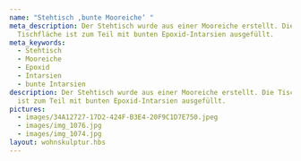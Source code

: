 ```yaml
---
name: "Stehtisch ,bunte Mooreiche‘ "
meta_description: Der Stehtisch wurde aus einer Mooreiche erstellt. Die
  Tischfläche ist zum Teil mit bunten Epoxid-Intarsien ausgefüllt.
meta_keywords:
  - Stehtisch
  - Mooreiche
  - Epoxid
  - Intarsien
  - bunte Intarsien
description: Der Stehtisch wurde aus einer Mooreiche erstellt. Die Tischfläche
  ist zum Teil mit bunten Epoxid-Intarsien ausgefüllt.
pictures:
  - images/34A12727-17D2-424F-B3E4-20F9C1D7E750.jpeg
  - images/img_1076.jpg
  - images/img_1074.jpg
layout: wohnskulptur.hbs
---
```

